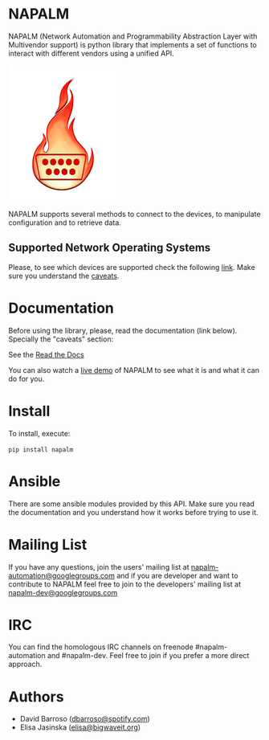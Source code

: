 NAPALM
======
NAPALM (Network Automation and Programmability Abstraction Layer with Multivendor support) is python library that implements a set of functions to interact with different vendors using a unified API.

![NAPALM logo](static/logo.png?raw=true "NAPALM logo")

NAPALM supports several methods to connect to the devices, to manipulate configuration and to retrieve data.

Supported Network Operating Systems
-----------------------------------

Please, to see which devices are supported check the following [link](http://napalm.readthedocs.org/support/index.html). Make sure you understand the [caveats](http://napalm.readthedocs.org/support/index.html#caveats).

Documentation
=============

Before using the library, please, read the documentation (link below). Specially the "caveats" section:

See the [Read the Docs](http://napalm.readthedocs.org)

You can also watch a [live demo](https://youtu.be/93q-dHC0u0I) of NAPALM to see what it is and what it can do for you.


Install
=======
To install, execute:

``
   pip install napalm
``

Ansible
=======
There are some ansible modules provided by this API. Make sure you read the documentation and you understand how it works before trying to use it.

Mailing List
=======

If you have any questions, join the users' mailing list at [napalm-automation@googlegroups.com](mailto:napalm-automation@googlegroups.com) and if you are developer and want to contribute to NAPALM feel free to join to the developers' mailing list at [napalm-dev@googlegroups.com](mailto:napalm-dev@googlegroups.com)

IRC
===

You can find the homologous IRC channels on freenode #napalm-automation and #napalm-dev. Feel free to join if you prefer a more direct approach.

Authors
=======
 * David Barroso ([dbarroso@spotify.com](mailto:dbarroso@spotify.com))
 * Elisa Jasinska ([elisa@bigwaveit.org](mailto:elisa@bigwaveit.org))

